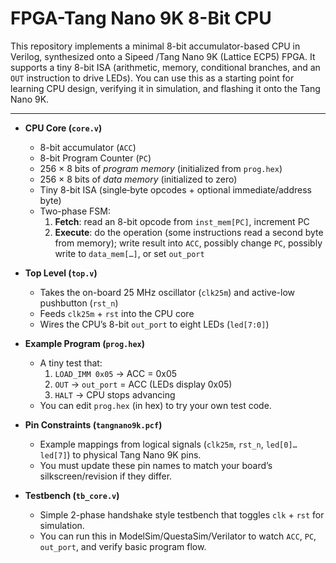 # FPGA-Tang Nano 9K 8-Bit CPU

This repository implements a minimal 8-bit accumulator-based CPU in Verilog, synthesized onto a Sipeed /Tang Nano 9K (Lattice ECP5) FPGA. It supports a tiny 8-bit ISA (arithmetic, memory, conditional branches, and an `OUT` instruction to drive LEDs). You can use this as a starting point for learning CPU design, verifying it in simulation, and flashing it onto the Tang Nano 9K.

---
- **CPU Core (`core.v`)**  
  - 8-bit accumulator (`ACC`)  
  - 8-bit Program Counter (`PC`)  
  - 256 × 8 bits of *program memory* (initialized from `prog.hex`)  
  - 256 × 8 bits of *data memory* (initialized to zero)  
  - Tiny 8-bit ISA (single‐byte opcodes + optional immediate/address byte)  
  - Two-phase FSM:  
    1. **Fetch**: read an 8-bit opcode from `inst_mem[PC]`, increment PC  
    2. **Execute**: do the operation (some instructions read a second byte from memory); write result into `ACC`, possibly change `PC`, possibly write to `data_mem[…]`, or set `out_port`

- **Top Level (`top.v`)**  
  - Takes the on-board 25 MHz oscillator (`clk25m`) and active-low pushbutton (`rst_n`)  
  - Feeds `clk25m` + `rst` into the CPU core  
  - Wires the CPU’s 8-bit `out_port` to eight LEDs (`led[7:0]`)

- **Example Program (`prog.hex`)**  
  - A tiny test that:  
    1. `LOAD_IMM 0x05` → ACC = 0x05  
    2. `OUT`            → `out_port` = ACC (LEDs display 0x05)  
    3. `HALT`           → CPU stops advancing  
  - You can edit `prog.hex` (in hex) to try your own test code.

- **Pin Constraints (`tangnano9k.pcf`)**  
  - Example mappings from logical signals (`clk25m`, `rst_n`, `led[0]…led[7]`) to physical Tang Nano 9K pins.  
  - You must update these pin names to match your board’s silkscreen/revision if they differ.

- **Testbench (`tb_core.v`)**  
  - Simple 2-phase handshake style testbench that toggles `clk` + `rst` for simulation.  
  - You can run this in ModelSim/QuestaSim/Verilator to watch `ACC`, `PC`, `out_port`, and verify basic program flow.

